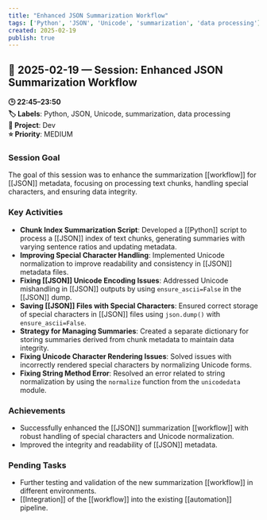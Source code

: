 ```yaml
---
title: "Enhanced JSON Summarization Workflow"
tags: ['Python', 'JSON', 'Unicode', 'summarization', 'data processing']
created: 2025-02-19
publish: true
---
```


## 📅 2025-02-19 — Session: Enhanced JSON Summarization Workflow

**🕒 22:45–23:50**  
**🏷️ Labels**: Python, JSON, Unicode, summarization, data processing  
**📂 Project**: Dev  
**⭐ Priority**: MEDIUM  


### Session Goal
The goal of this session was to enhance the summarization [[workflow]] for [[JSON]] metadata, focusing on processing text chunks, handling special characters, and ensuring data integrity.

### Key Activities
- **Chunk Index Summarization Script**: Developed a [[Python]] script to process a [[JSON]] index of text chunks, generating summaries with varying sentence ratios and updating metadata.
- **Improving Special Character Handling**: Implemented Unicode normalization to improve readability and consistency in [[JSON]] metadata files.
- **Fixing [[JSON]] Unicode Encoding Issues**: Addressed Unicode mishandling in [[JSON]] outputs by using `ensure_ascii=False` in the [[JSON]] dump.
- **Saving [[JSON]] Files with Special Characters**: Ensured correct storage of special characters in [[JSON]] files using `json.dump()` with `ensure_ascii=False`.
- **Strategy for Managing Summaries**: Created a separate dictionary for storing summaries derived from chunk metadata to maintain data integrity.
- **Fixing Unicode Character Rendering Issues**: Solved issues with incorrectly rendered special characters by normalizing Unicode forms.
- **Fixing String Method Error**: Resolved an error related to string normalization by using the `normalize` function from the `unicodedata` module.

### Achievements
- Successfully enhanced the [[JSON]] summarization [[workflow]] with robust handling of special characters and Unicode normalization.
- Improved the integrity and readability of [[JSON]] metadata.

### Pending Tasks
- Further testing and validation of the new summarization [[workflow]] in different environments.
- [[Integration]] of the [[workflow]] into the existing [[automation]] pipeline.
